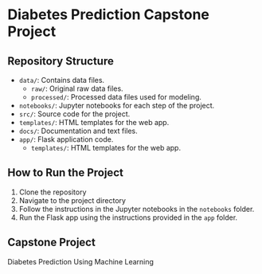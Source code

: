 # Diabetes Prediction Capstone Project

## Repository Structure

- `data/`: Contains data files.
  - `raw/`: Original raw data files.
  - `processed/`: Processed data files used for modeling.
- `notebooks/`: Jupyter notebooks for each step of the project.
- `src/`: Source code for the project.
- `templates/`: HTML templates for the web app.
- `docs/`: Documentation and text files.
- `app/`: Flask application code.
  - `templates/`: HTML templates for the web app.

## How to Run the Project

1. Clone the repository
2. Navigate to the project directory
3. Follow the instructions in the Jupyter notebooks in the `notebooks` folder.
4. Run the Flask app using the instructions provided in the `app` folder.

## Capstone Project

Diabetes Prediction Using Machine Learning









